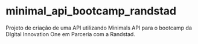 # minimal_api_bootcamp_randstad
Projeto de criação de uma API utilizando Minimals API para o bootcamp da DIgital Innovation One em Parceria com a Randstad.
